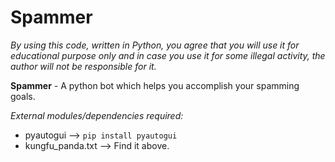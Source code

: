 # Spammer

*By using this code, written in Python, you agree that you will use it for educational purpose only and in case you use it for some illegal activity,
the author will not be responsible for it.*

**Spammer** - A python bot which helps you accomplish your spamming goals.

*External modules/dependencies required:*
- pyautogui --> ```pip install pyautogui```
- kungfu_panda.txt --> Find it above.
